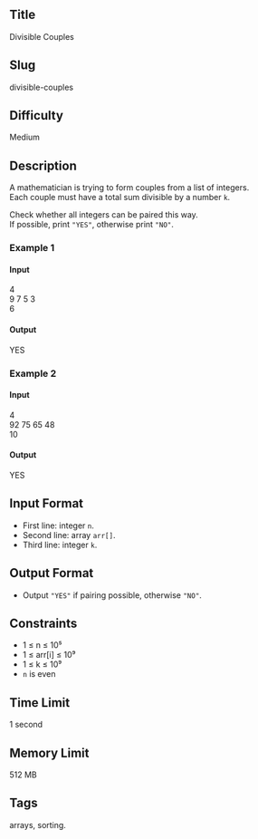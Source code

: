 ## Title

Divisible Couples

## Slug

divisible-couples

## Difficulty

Medium

## Description

A mathematician is trying to form couples from a list of integers.  
Each couple must have a total sum divisible by a number `k`.

Check whether all integers can be paired this way.  
If possible, print `"YES"`, otherwise print `"NO"`.

### Example 1

#### Input
4  
9 7 5 3  
6

#### Output
YES

### Example 2

#### Input
4  
92 75 65 48  
10

#### Output
YES

## Input Format

- First line: integer `n`.  
- Second line: array `arr[]`.  
- Third line: integer `k`.

## Output Format

- Output `"YES"` if pairing possible, otherwise `"NO"`.

## Constraints

- 1 ≤ n ≤ 10⁵  
- 1 ≤ arr[i] ≤ 10⁹  
- 1 ≤ k ≤ 10⁹  
- `n` is even

## Time Limit

1 second

## Memory Limit

512 MB

## Tags

arrays, sorting.
